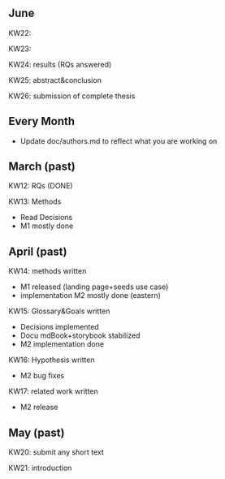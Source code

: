 ## June

KW22:

KW23:

KW24: results (RQs answered)

KW25: abstract&conclusion

KW26: submission of complete thesis

## Every Month

- Update doc/authors.md to reflect what you are working on

## March (past)

KW12: RQs (DONE)

KW13: Methods

- Read Decisions
- M1 mostly done

## April (past)

KW14: methods written

- M1 released (landing page+seeds use case)
- implementation M2 mostly done (eastern)

KW15: Glossary&Goals written

- Decisions implemented
- Docu mdBook+storybook stabilized
- M2 implementation done

KW16: Hypothesis written

- M2 bug fixes

KW17: related work written

- M2 release

## May (past)

KW20: submit any short text

KW21: introduction
